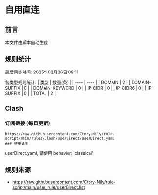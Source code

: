 # 自用直连

## 前言
本文件由脚本自动生成

## 规则统计
最后同步时间: 2025年02月26日 08:11

各类型规则统计:
| 类型 | 数量(条)  | 
| ---- | ----  |
| DOMAIN | 2 | 
| DOMAIN-SUFFIX | 0 | 
| DOMAIN-KEYWORD | 0 | 
| IP-CIDR | 0 | 
| IP-CIDR6 | 0 | 
| IP-SUFFIX | 0 | 
| TOTAL | 2 | 
## Clash 
### 订阅链接 (每日更新) 

    https://raw.githubusercontent.com/Ctory-Nily/rule-script/main/rules/Clash/userDirect/userDirect.yaml
    ### 使用说明 
userDirect.yaml, 请使用 behavior: 'classical' 
## 规则来源 
- https://raw.githubusercontent.com/Ctory-Nily/rule-script/main/user_rule/userDirect.list 
